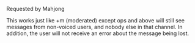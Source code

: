 Requested by Mahjong

This works just like +m (moderated) except ops and above will still see messages from non-voiced users, and nobody else in that channel. In addition, the user will not receive an error about the message being lost.
